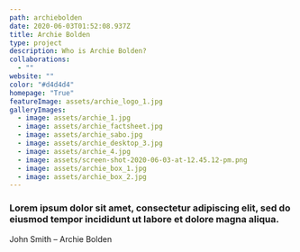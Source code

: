 ```yaml
---
path: archiebolden
date: 2020-06-03T01:52:08.937Z
title: Archie Bolden
type: project
description: Who is Archie Bolden?
collaborations:
  - ""
website: ""
color: "#d4d4d4"
homepage: "True"
featureImage: assets/archie_logo_1.jpg
galleryImages:
  - image: assets/archie_1.jpg
  - image: assets/archie_factsheet.jpg
  - image: assets/archie_sabo.jpg
  - image: assets/archie_desktop_3.jpg
  - image: assets/archie_4.jpg
  - image: assets/screen-shot-2020-06-03-at-12.45.12-pm.png
  - image: assets/archie_box_1.jpg
  - image: assets/archie_box_2.jpg
---
```

### Lorem ipsum dolor sit amet, consectetur adipiscing elit, sed do eiusmod tempor incididunt ut labore et dolore magna aliqua.

John Smith – Archie Bolden